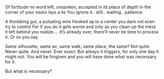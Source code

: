 Of fortitude no word left,
unspoken, accepted in its place of depth
In the corner of your vision lays a lie
You ignore it.. still.. waiting.. patience.

A throbbing gut, a pulsating wire
Hooked up to a center you dare not even try to control
For if you do it gets worse and only as you clean up the mess it left behind you realize….
It’s already over, there’ll never be time to process it. Or so you say.

Same silhouette, same air, same walk, same place, the same?
Not quite. Never quite. And never. Ever exact.
But always it triggers, for only one day it might not.
You will be forgiven and you will have done what was necessary for it.

But what is necessary?
